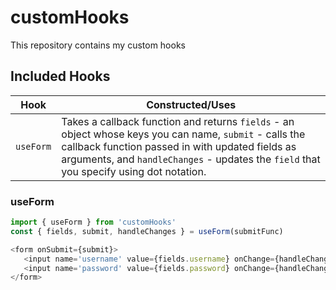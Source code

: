 # customHooks
This repository contains my custom hooks

## Included Hooks

 Hook | Constructed/Uses 
 ---- | ----------------
 `useForm` | Takes a callback function and returns `fields` - an object whose keys you can name, `submit` - calls the callback function passed in with updated fields as arguments, and `handleChanges` - updates the `field` that you specify using dot notation.

### useForm
 ```javascript
import { useForm } from 'customHooks'
const { fields, submit, handleChanges } = useForm(submitFunc)

<form onSubmit={submit}>
    <input name='username' value={fields.username} onChange={handleChanges} />
    <input name='password' value={fields.password} onChange={handleChanges} />
</form>
```
